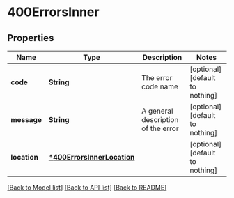 # 400ErrorsInner


## Properties
Name | Type | Description | Notes
------------ | ------------- | ------------- | -------------
**code** | **String** | The error code name | [optional] [default to nothing]
**message** | **String** | A general description of the error | [optional] [default to nothing]
**location** | [***400ErrorsInnerLocation**](400ErrorsInnerLocation.md) |  | [optional] [default to nothing]


[[Back to Model list]](../README.md#models) [[Back to API list]](../README.md#api-endpoints) [[Back to README]](../README.md)


